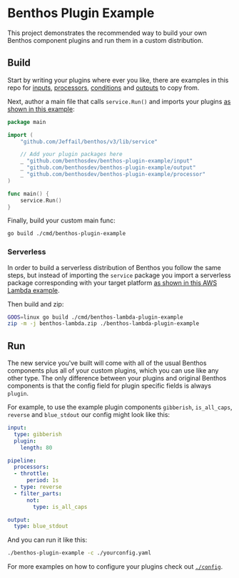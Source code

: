 Benthos Plugin Example
======================

This project demonstrates the recommended way to build your own Benthos component plugins and run them in a custom distribution.

## Build

Start by writing your plugins where ever you like, there are examples in this repo for [inputs][inputs], [processors][processors], [conditions][conditions] and [outputs][outputs] to copy from.

Next, author a main file that calls `service.Run()` and imports your plugins [as shown in this example][plugin-main]:

```go
package main

import (
	"github.com/Jeffail/benthos/v3/lib/service"

	// Add your plugin packages here
	_ "github.com/benthosdev/benthos-plugin-example/input"
	_ "github.com/benthosdev/benthos-plugin-example/output"
	_ "github.com/benthosdev/benthos-plugin-example/processor"
)

func main() {
	service.Run()
}
```

Finally, build your custom main func:

```sh
go build ./cmd/benthos-plugin-example
```

### Serverless

In order to build a serverless distribution of Benthos you follow the same steps, but instead of importing the `service` package you import a serverless package corresponding with your target platform [as shown in this AWS Lambda example][plugin-lambda-main].

Then build and zip:

```sh
GOOS=linux go build ./cmd/benthos-lambda-plugin-example
zip -m -j benthos-lambda.zip ./benthos-lambda-plugin-example
```

## Run

The new service you've built will come with all of the usual Benthos components plus all of your custom plugins, which you can use like any other type. The only difference between your plugins and original Benthos components is that the config field for plugin specific fields is always `plugin`.

For example, to use the example plugin components `gibberish`, `is_all_caps`, `reverse` and `blue_stdout` our config might look like this:

```yaml
input:
  type: gibberish
  plugin:
    length: 80

pipeline:
  processors:
  - throttle:
      period: 1s
  - type: reverse
  - filter_parts:
      not:
        type: is_all_caps

output:
  type: blue_stdout
```

And you can run it like this:

```sh
./benthos-plugin-example -c ./yourconfig.yaml
```

For more examples on how to configure your plugins check out [`./config`](./config).

[plugin-main]: ./cmd/benthos-plugin-example/main.go#L22
[plugin-lambda-main]: ./cmd/benthos-lambda-plugin-example/main.go#L22
[inputs]: ./input
[processors]: ./processor
[conditions]: ./condition
[outputs]: ./output
